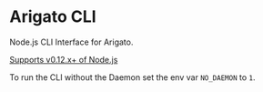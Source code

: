 # Arigato CLI

Node.js CLI Interface for Arigato.

[Supports v0.12.x+ of Node.js](https://semaphoreci.com/blog/2015/12/15/nodejs-version-usage-in-commercial-projects-2015-edition.html)

To run the CLI without the Daemon set the env var `NO_DAEMON` to `1`.
